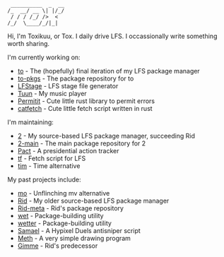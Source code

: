```
 __________  _  __
/_  __/ __ \| |/_/
 / / / /_/ />  <  
/_/  \____/_/|_|  
```
Hi, I'm Toxikuu, or Tox.
I daily drive LFS. I occassionally write something worth sharing.

I'm currently working on:
- [to](https://github.com/Toxikuu/to) - The (hopefully) final iteration of my LFS package manager
- [to-pkgs](https://github.com/Toxikuu/to-pkgs) - The package repository for to
- [LFStage](https://github.com/Toxikuu/lfstage) - LFS stage file generator
- [Tuun](https://github.com/Toxikuu/tuun) - My music player
- [Permitit](https://github.com/Toxikuu/permitit) - Cute little rust library to permit errors
- [catfetch](https://github.com/Toxikuu/catfetch) - Cute little fetch script written in rust

I'm maintaining:
- [2](https://github.com/Toxikuu/2) - My source-based LFS package manager, succeeding Rid
- [2-main](https://github.com/Toxikuu/2-main) - The main package repository for 2
- [Pact](https://github.com/Toxikuu/pact) - A presidential action tracker
- [tf](https://github.com/Toxikuu/tf) - Fetch script for LFS
- [tim](https://github.com/Toxikuu/tim) - Time alternative

My past projects include:
- [mo](https://github.com/Toxikuu/mo) - Unflinching mv alternative
- [Rid](https://github.com/Toxikuu/rid) - My older source-based LFS package manager
- [Rid-meta](https://github.com/Toxikuu/rid-meta) - Rid's package repository
- [wet](https://github.com/Toxikuu/wet) - Package-building utility
- [wetter](https://github.com/Toxikuu/wetter) - Package-building utility
- [Samael](https://github.com/Toxikuu/samael) - A Hypixel Duels antisniper script
- [Meth](https://github.com/Toxikuu/meth) - A very simple drawing program
- [Gimme](https://github.com/Toxikuu/gimme) - Rid's predecessor
